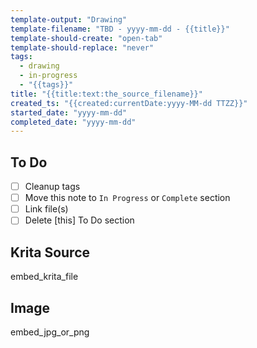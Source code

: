 ```yaml
---
template-output: "Drawing"
template-filename: "TBD - yyyy-mm-dd - {{title}}"
template-should-create: "open-tab"
template-should-replace: "never"
tags: 
  - drawing
  - in-progress
  - "{{tags}}"
title: "{{title:text:the_source_filename}}"
created_ts: "{{created:currentDate:yyyy-MM-dd TTZZ}}"
started_date: "yyyy-mm-dd"
completed_date: "yyyy-mm-dd"
---
```

## To Do 
- [ ] Cleanup tags
- [ ] Move this note to `In Progress` or `Complete` section
- [ ] Link file(s)
- [ ] Delete [this] To Do section

## Krita Source
embed_krita_file

## Image
embed_jpg_or_png